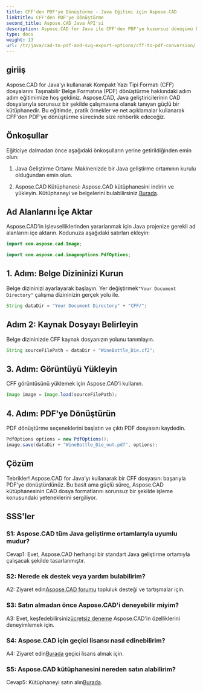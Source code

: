 ```yaml
---
title: CFF'den PDF'ye Dönüştürme - Java Eğitimi için Aspose.CAD
linktitle: CFF'den PDF'ye Dönüştürme
second_title: Aspose.CAD Java API'si
description: Aspose.CAD for Java ile CFF'den PDF'ye kusursuz dönüşümü keşfedin. Kolay adımlar, güvenilir sonuçlar.
type: docs
weight: 13
url: /tr/java/cad-to-pdf-and-svg-export-options/cff-to-pdf-conversion/
---
```

## giriiş

Aspose.CAD for Java'yı kullanarak Kompakt Yazı Tipi Formatı (CFF) dosyalarını Taşınabilir Belge Formatına (PDF) dönüştürme hakkındaki adım adım eğitimimize hoş geldiniz. Aspose.CAD, Java geliştiricilerinin CAD dosyalarıyla sorunsuz bir şekilde çalışmasına olanak tanıyan güçlü bir kütüphanedir. Bu eğitimde, pratik örnekler ve net açıklamalar kullanarak CFF'den PDF'ye dönüştürme sürecinde size rehberlik edeceğiz.

## Önkoşullar

Eğiticiye dalmadan önce aşağıdaki önkoşulların yerine getirildiğinden emin olun:

1. Java Geliştirme Ortamı: Makinenizde bir Java geliştirme ortamının kurulu olduğundan emin olun.

2.  Aspose.CAD Kütüphanesi: Aspose.CAD kütüphanesini indirin ve yükleyin. Kütüphaneyi ve belgelerini bulabilirsiniz.[Burada](https://releases.aspose.com/cad/java/).

## Ad Alanlarını İçe Aktar

Aspose.CAD'in işlevselliklerinden yararlanmak için Java projenize gerekli ad alanlarını içe aktarın. Kodunuza aşağıdaki satırları ekleyin:

```java
import com.aspose.cad.Image;

import com.aspose.cad.imageoptions.PdfOptions;
```

## 1. Adım: Belge Dizininizi Kurun

 Belge dizininizi ayarlayarak başlayın. Yer değiştirmek`"Your Document Directory"` çalışma dizininizin gerçek yolu ile.

```java
String dataDir = "Your Document Directory" + "CFF/";
```

## Adım 2: Kaynak Dosyayı Belirleyin

Belge dizininizde CFF kaynak dosyanızın yolunu tanımlayın.

```java
String sourceFilePath = dataDir + "WineBottle_Die.cf2";
```

## 3. Adım: Görüntüyü Yükleyin

CFF görüntüsünü yüklemek için Aspose.CAD'i kullanın.

```java
Image image = Image.load(sourceFilePath);
```

## 4. Adım: PDF'ye Dönüştürün

PDF dönüştürme seçeneklerini başlatın ve çıktı PDF dosyasını kaydedin.

```java
PdfOptions options = new PdfOptions();
image.save(dataDir + "WineBottle_Die_out.pdf", options);
```

## Çözüm

Tebrikler! Aspose.CAD for Java'yı kullanarak bir CFF dosyasını başarıyla PDF'ye dönüştürdünüz. Bu basit ama güçlü süreç, Aspose.CAD kütüphanesinin CAD dosya formatlarını sorunsuz bir şekilde işleme konusundaki yeteneklerini sergiliyor.

## SSS'ler

### S1: Aspose.CAD tüm Java geliştirme ortamlarıyla uyumlu mudur?

Cevap1: Evet, Aspose.CAD herhangi bir standart Java geliştirme ortamıyla çalışacak şekilde tasarlanmıştır.

### S2: Nerede ek destek veya yardım bulabilirim?

 A2: Ziyaret edin[Aspose.CAD forumu](https://forum.aspose.com/c/cad/19) topluluk desteği ve tartışmalar için.

### S3: Satın almadan önce Aspose.CAD'i deneyebilir miyim?

 A3: Evet, keşfedebilirsiniz[ücretsiz deneme](https://releases.aspose.com/) Aspose.CAD'in özelliklerini deneyimlemek için.

### S4: Aspose.CAD için geçici lisansı nasıl edinebilirim?

 A4: Ziyaret edin[Burada](https://purchase.aspose.com/temporary-license/) geçici lisans almak için.

### S5: Aspose.CAD kütüphanesini nereden satın alabilirim?

 Cevap5: Kütüphaneyi satın alın[Burada](https://purchase.aspose.com/buy).